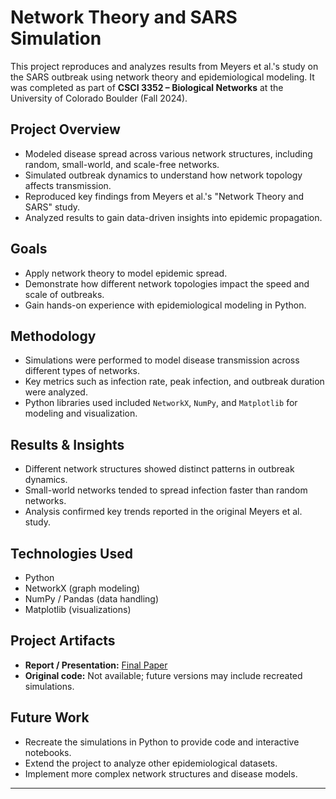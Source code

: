 # Network Theory and SARS Simulation

This project reproduces and analyzes results from Meyers et al.'s study on the SARS outbreak using network theory and epidemiological modeling. It was completed as part of **CSCI 3352 – Biological Networks** at the University of Colorado Boulder (Fall 2024).

## Project Overview
- Modeled disease spread across various network structures, including random, small-world, and scale-free networks.
- Simulated outbreak dynamics to understand how network topology affects transmission.
- Reproduced key findings from Meyers et al.'s "Network Theory and SARS" study.
- Analyzed results to gain data-driven insights into epidemic propagation.

## Goals
- Apply network theory to model epidemic spread.
- Demonstrate how different network topologies impact the speed and scale of outbreaks.
- Gain hands-on experience with epidemiological modeling in Python.

## Methodology
- Simulations were performed to model disease transmission across different types of networks.
- Key metrics such as infection rate, peak infection, and outbreak duration were analyzed.
- Python libraries used included `NetworkX`, `NumPy`, and `Matplotlib` for modeling and visualization.

## Results & Insights
- Different network structures showed distinct patterns in outbreak dynamics.
- Small-world networks tended to spread infection faster than random networks.
- Analysis confirmed key trends reported in the original Meyers et al. study.

## Technologies Used
- Python
- NetworkX (graph modeling)
- NumPy / Pandas (data handling)
- Matplotlib (visualizations)

## Project Artifacts
- **Report / Presentation:** [Final Paper](https://docs.google.com/document/d/1fumZyrQmjkjLv4bC6rfejxYPUGgOdw8r-ByYGD3JnsQ/edit?usp=sharing)
- **Original code:** Not available; future versions may include recreated simulations.

## Future Work
- Recreate the simulations in Python to provide code and interactive notebooks.
- Extend the project to analyze other epidemiological datasets.
- Implement more complex network structures and disease models.

---

